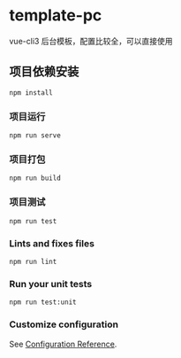 # template-pc
vue-cli3 后台模板，配置比较全，可以直接使用

## 项目依赖安装
```
npm install
```

### 项目运行
```
npm run serve
```

### 项目打包
```
npm run build
```

### 项目测试
```
npm run test
```

### Lints and fixes files
```
npm run lint
```

### Run your unit tests
```
npm run test:unit
```

### Customize configuration
See [Configuration Reference](https://cli.vuejs.org/config/).
